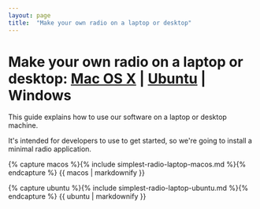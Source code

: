 ```yaml
---
layout: page
title:  "Make your own radio on a laptop or desktop"
---
```


Make your own radio on a laptop or desktop: [Mac OS X](#mac) | [Ubuntu](#ubuntu) | Windows
===

This guide explains how to use our software on a laptop or desktop machine.

It's intended for developers to use to get started, so we're going to 
install a minimal radio application.


<a name="mac"></a>

{% capture macos %}{% include simplest-radio-laptop-macos.md %}{% endcapture %}
  {{ macos | markdownify }}


<a name="ubuntu"></a>

{% capture ubuntu %}{% include simplest-radio-laptop-ubuntu.md %}{% endcapture %}
  {{ ubuntu | markdownify }}

